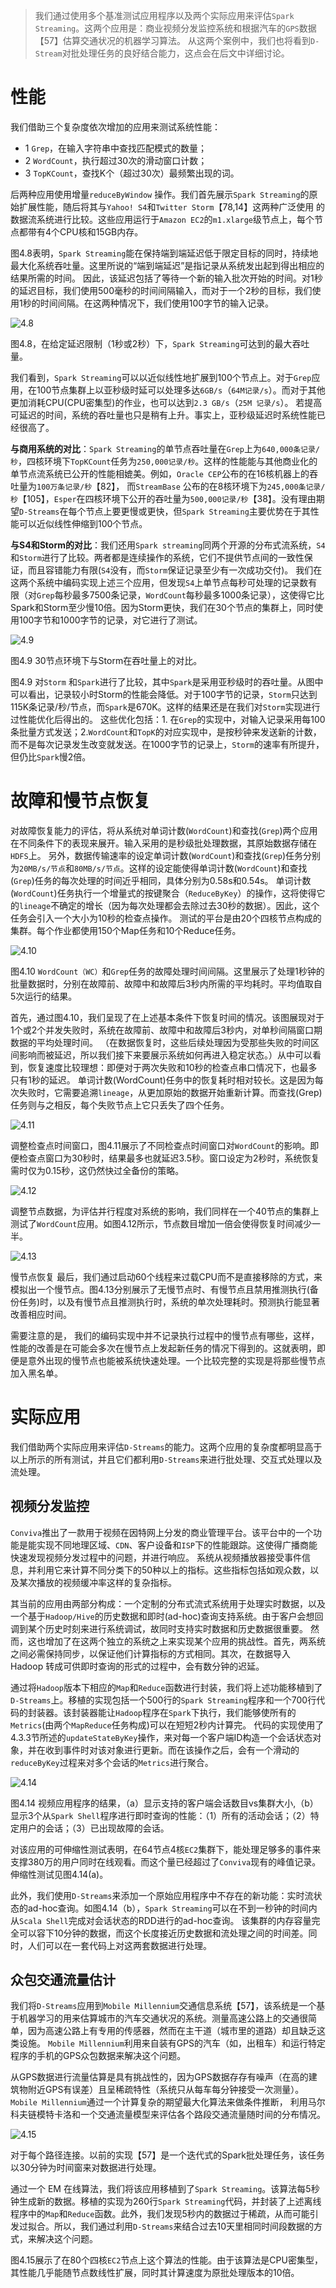 > 我们通过使用多个基准测试应用程序以及两个实际应用来评估`Spark Streaming`。这两个应用是：商业视频分发监控系统和根据汽车的`GPS`数据【57】估算交通状况的机器学习算法。
从这两个案例中，我们也将看到`D-Stream`对批处理任务的良好结合能力，这点会在后文中详细讨论。

# 性能

我们借助三个复杂度依次增加的应用来测试系统性能：
- 1  `Grep`，在输入字符串中查找匹配模式的数量；
- 2  `WordCount`，执行超过30次的滑动窗口计数；
- 3  `TopKCount`，查找K个（超过30次）最频繁出现的词。

后两种应用使用增量`reduceByWindow` 操作。我们首先展示`Spark Streaming`的原始扩展性能，随后将其与`Yahoo! S4`和`Twitter Storm`【78,14】这两种广泛使用
的数据流系统进行比较。这些应用运行于`Amazon EC2`的`m1.xlarge`级节点上，每个节点都带有4个CPU核和15GB内存。

图4.8表明，`Spark Streaming`能在保持端到端延迟低于限定目标的同时，持续地最大化系统吞吐量。这里所说的“端到端延迟”是指记录从系统发出起到得出相应的结果所需的时间。
因此，该延迟包括了等待一个新的输入批次开始的时间。对1秒的延迟目标，我们使用500毫秒的时间间隔输入，而对于一个2秒的目标，我们使用1秒的时间间隔。在这两种情况下，我们使用100字节的输入记录。

![4.8](../images/4.8.png "集群吞吐量")

图4.8，在给定延迟限制（1秒或2秒）下，`Spark Streaming`可达到的最大吞吐量。

我们看到，`Spark Streaming`可以以近似线性地扩展到100个节点上。对于`Grep`应用，在100节点集群上以亚秒级时延可以处理多达`6GB/s`（`64M记录/s`）。而对于其他更加消耗CPU(CPU密集型)的作业，也可以达到`2.3 GB/s`（`25M 记录/s`）。
若提高可延迟的时间，系统的吞吐量也只是稍有上升。事实上，亚秒级延迟时系统性能已经很高了。

**与商用系统的对比**：`Spark Streaming`的单节点吞吐量在`Grep`上为`640,000条记录/秒`，四核环境下`TopKCount`任务为`250,000记录/秒`。这样的性能能与其他商业化的单节点流系统已公开的性能相媲美。例如，`Oracle CEP`公布的在16核机器上的吞吐量为`100万条记录/秒`【82】，
而`StreamBase` 公布的在8核环境下为`245,000条记录/秒`【105】，`Esper`在四核环境下公开的吞吐量为`500,000记录/秒`【38】。没有理由期望`D-Streams`在每个节点上要更慢或更快，但`Spark Streaming`主要优势在于其性能可以近似线性伸缩到100个节点。

**与S4和Storm的对比**：我们还用`Spark streaming`同两个开源的分布式流系统，`S4`和`Storm`进行了比较。两者都是连续操作的系统，它们不提供节点间的一致性保证，而且容错能力有限(`S4`没有，而`Storm`保证记录至少有一次成功交付)。
我们在这两个系统中编码实现上述三个应用，但发现`S4`上单节点每秒可处理的记录数有限（对`Grep`每秒最多7500条记录，`WordCount`每秒最多1000条记录），这使得它比Spark和Storm至少慢10倍。因为Storm更快，我们在30个节点的集群上，同时使用100字节和1000字节的记录，对它进行了测试。

![4.9](../images/4.9.png "spark和storm对比")

图4.9 30节点环境下与Storm在吞吐量上的对比。

图4.9 对`Storm` 和`Spark`进行了比较，其中`Spark`是采用亚秒级时的吞吐量。从图中可以看出，记录较小时Storm的性能会降低。对于100字节的记录，`Storm`只达到115K条记录/秒/节点，而`Spark`是670K。这样的结果还是在我们对`Storm`实现进行过性能优化后得出的。
这些优化包括：1. 在`Grep`的实现中，对输入记录采用每100条批量方式发送；2.`WordCount`和`TopK`的对应实现中，是按秒钟来发送新的计数，而不是每次记录发生改变就发送。在1000字节的记录上，`Storm`的速率有所提升，但仍比`Spark`慢2倍。

# 故障和慢节点恢复

对故障恢复能力的评估，将从系统对单词计数(`WordCount`)和查找(`Grep`)两个应用在不同条件下的表现来展开。输入采用的是秒级批处理数据，其原始数据存储在`HDFS`上。
另外，数据传输速率的设定单词计数(`WordCount`)和查找(`Grep`)任务分别为`20MB/s/节点`和`80MB/s/节点`。这样的设定能使得单词计数(`WordCount`)和查找(`Grep`)任务的每次处理的时间近乎相同，具体分别为0.58s和0.54s。
单词计数(`WordCount`)任务执行一个增量式的按键聚合（`ReduceByKey`）的操作，这将使得它的`lineage`不确定的增长（因为每次处理都会去除过去30秒的数据）。因此，这个任务会引入一个大小为10秒的检查点操作。
测试的平台是由20个四核节点构成的集群。每个作业都使用150个Map任务和10个Reduce任务。

![4.10](../images/4.10.png "spark和storm对比")

图4.10 `WordCount（WC）`和`Grep`任务的故障处理时间间隔。这里展示了处理1秒钟的批量数据时，分别在故障前、故障中和故障后3秒内所需的平均耗时。平均值取自5次运行的结果。

首先，通过图4.10，我们呈现了在上述基本条件下恢复时间的情况。该图展现对于1个或2个并发失败时，系统在故障前、故障中和故障后3秒内，对单秒间隔窗口期数据的平均处理时间。
（在数据恢复时，这些后续处理因为受那些失败的时间区间影响而被延迟，所以我们接下来要展示系统如何再进入稳定状态。）从中可以看到，恢复速度比较理想：即便对于两次失败和10秒的检查点串口情况下，也最多只有1秒的延迟。
单词计数(WordCount)任务中的恢复耗时相对较长。这是因为每次失败时，它需要追溯`lineage`，从更加原始的数据开始重新计算。而查找(Grep)任务则与之相反，每个失败节点上它只丢失了四个任务。

![4.11](../images/4.11.png "检查点时间的影响")

调整检查点时间窗口，图4.11展示了不同检查点时间窗口对`WordCount`的影响。即便检查点窗口为30秒时，结果最多也就延迟3.5秒。窗口设定为2秒时，系统恢复需时仅为0.15秒，这仍然快过全备份的策略。

![4.12](../images/4.12.png "节点数量的影响")

调整节点数据，为评估并行程度对系统的影响，我们同样在一个40节点的集群上测试了`WordCount`应用。如图4.12所示，节点数目增加一倍会使得恢复时间减少一半。

![4.13](../images/4.13.png "处理时间")

慢节点恢复 最后，我们通过启动60个线程来过载CPU而不是直接移除的方式，来模拟出一个慢节点。图4.13分别展示了无慢节点时、有慢节点且禁用推测执行(备份任务)时，以及有慢节点且推测执行时，系统的单次处理耗时。预测执行能显著改善相应时间。

需要注意的是， 我们的编码实现中并不记录执行过程中的慢节点有哪些，这样，性能的改善是在可能会多次在慢节点上发起新任务的情况下得到的。这就表明，即便是意外出现的慢节点也能被系统快速处理。一个比较完整的实现是将那些慢节点加入黑名单。

# 实际应用

我们借助两个实际应用来评估`D-Streams`的能力。这两个应用的复杂度都明显高于以上所示的所有测试，并且它们都利用`D-Streams`来进行批处理、交互式处理以及流处理。

## 视频分发监控

`Conviva`推出了一款用于视频在因特网上分发的商业管理平台。该平台中的一个功能是能实现不同地理区域、`CDN`、客户设备和`ISP`下的性能跟踪。这使得广播商能快速发现视频分发过程中的问题，并进行响应。
系统从视频播放器接受事件信息，并利用它来计算不同分类下的50种以上的指标。这些指标包括如观众数，以及某次播放的视频缓冲率这样的复杂指标。

其当前的应用由两部分构成：一个定制的分布式流式系统用于处理实时数据，以及一个基于`Hadoop/Hive`的历史数据和即时(ad-hoc)查询支持系统。由于客户会想回调到某个历史时刻来进行系统调试，故同时支持实时数据和历史数据很重要。
然而，这也增加了在这两个独立的系统之上来实现某个应用的挑战性。首先，两系统之间必需保持同步，以保证他们计算指标的方式相同。其次，在数据导入 Hadoop 转成可供即时查询的形式的过程中，会有数分钟的迟延。

通过将`Hadoop`版本下相应的`Map`和`Reduce`函数进行封装，我们将上述功能移植到了`D-Streams`上。移植的实现包括一个500行的`Spark Streaming`程序和一个700行代码的封装器。该封装器能让`Hadoop`程序在`Spark`下执行，我们能够使所有的`Metrics`(由两个`MapReduce`任务构成)可以在短短2秒内计算完。
代码的实现使用了4.3.3节所述的`updateStateByKey`操作，来对每一个客户端ID构造一个会话状态对象，并在收到事件时对该对象进行更新。而在该操作之后，会有一个滑动的`reduceByKey`过程来对多个会话的`Metrics`进行聚合。

![4.14](../images/4.14.png "视频应用结果")

图4.14 视频应用程序的结果，（a）显示支持的客户端会话数目vs集群大小,（b）显示3个从`Spark Shell`程序进行即时查询的性能：（1）所有的活动会话；（2）特定用户的会话；（3）已出现故障的会话。

对该应用的可伸缩性测试表明，在64节点4核`EC2`集群下，能处理足够多的事件来支撑380万的用户同时在线观看。而这个量已经超过了`Conviva`现有的峰值记录。伸缩性测试见图4.14(a)。

此外，我们使用`D-Streams`来添加一个原始应用程序中不存在的新功能：实时流状态的ad-hoc查询。如图4.14（b），`Spark Streaming`可以在不到一秒钟的时间内从`Scala Shell`完成对会话状态的RDD进行的ad-hoc查询。
该集群的内存容量完全可以容下10分钟的数据，而这个长度接近历史数据和流处理之间的时间差。同时，人们可以在一套代码上对这两套数据进行处理。

## 众包交通流量估计 

我们将`D-Streams`应用到`Mobile Millennium`交通信息系统【57】，该系统是一个基于机器学习的用来估算城市的汽车交通状况的系统。测量高速公路上的交通很简单，因为高速公路上有专用的传感器，然而在主干道（城市里的道路）却且缺乏这类设施。
`Mobile Millennium`利用来自装有GPS的汽车（如，出租车）和运行特定程序的手机的GPS众包数据来解决这个问题。

从GPS数据进行流量估算是具有挑战性的，因为GPS数据存存有噪声（在高的建筑物附近GPS有误差）且呈稀疏特性（系统只从每车每分钟接受一次测量）。`Mobile Millennium`通过一个计算复杂的期望最大化算法来做条件推断，
利用马尔科夫链模特卡洛和一个交通流量模型来评估各个路段交通流量随时间的分布情况。

![4.15](../images/4.15.png "视频应用结果")

对于每个路径连接。以前的实现【57】是一个迭代式的Spark批处理任务，该任务以30分钟为时间窗来对数据进行处理。

通过一个 EM 在线算法，我们将该应用移植到了`Spark Streaming`。该算法每5秒钟生成新的数据。移植的实现为260行`Spark Streaming`代码，并封装了上述离线程序中的`Map`和`Reduce`函数。此外，我们发现5秒内的数据过于稀疏，从而可能引发过拟合。所以，我们通过利用`D-Streams`来结合过去10天里相同时间段数据的方式，来解决这个问题。

图4.15展示了在80个四核`EC2`节点上这个算法的性能。由于该算法是CPU密集型，其性能几乎能随节点数线性扩展，同时其计算速度为原批处理版本的10倍。



